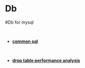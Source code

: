# Db

#Db for mysql 

 
- [**common sql**](/mysql/common%20sql.md) 

 
- [**drop table performance analysis**](/mysql/drop%20table%20performance%20analysis.md) 

 












 




